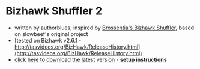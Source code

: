 # Bizhawk Shuffler 2
* written by authorblues, inspired by [Brossentia's Bizhawk Shuffler](https://github.com/brossentia/BizHawk-Shuffler), based on slowbeef's original project
* [tested on Bizhawk v2.6.1 - http://tasvideos.org/BizHawk/ReleaseHistory.html](http://tasvideos.org/BizHawk/ReleaseHistory.html)
* [click here to download the latest version](https://github.com/authorblues/bizhawk-shuffler-2/archive/refs/heads/main.zip) - **[setup instructions](https://github.com/authorblues/bizhawk-shuffler-2/wiki/Setup-Instructions)**
